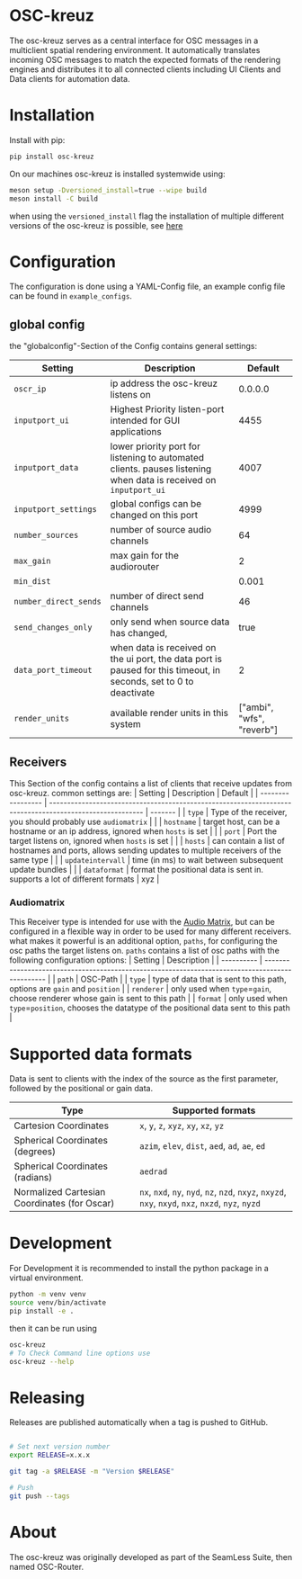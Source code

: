 # OSC-kreuz
The osc-kreuz serves as a central interface for OSC messages in a multiclient spatial rendering environment. It automatically translates incoming OSC messages to match the expected formats of the rendering engines and distributes it to all connected clients including UI Clients and Data clients for automation data.


# Installation
Install with pip:
```bash
pip install osc-kreuz
```

On our machines osc-kreuz is installed systemwide using:
``` bash
meson setup -Dversioned_install=true --wipe build
meson install -C build
```

when using the `versioned_install` flag the installation of multiple different versions of the osc-kreuz is possible, see [here](versioned_install.md)

# Configuration
The configuration is done using a YAML-Config file, an example config file can be found in `example_configs`.

## global config
the "globalconfig"-Section of the Config contains general settings:

| Setting               | Description                                                                                                        | Default                   |
| --------------------- | ------------------------------------------------------------------------------------------------------------------ | ------------------------- |
| `oscr_ip`             | ip address the osc-kreuz listens on                                                                                | 0.0.0.0                   |
| `inputport_ui`        | Highest Priority listen-port intended for GUI applications                                                         | 4455                      |
| `inputport_data`      | lower priority port for listening to automated clients. pauses listening when data is received on `inputport_ui`   | 4007                      |
| `inputport_settings`  | global configs can be changed on this port                                                                         | 4999                      |
| `number_sources`      | number of source audio channels                                                                                    | 64                        |
| `max_gain`            | max gain for the audiorouter                                                                                       | 2                         |
| `min_dist`            |                                                                                                                    | 0.001                     |
| `number_direct_sends` | number of direct send channels                                                                                     | 46                        |
| `send_changes_only`   | only send when source data has changed,                                                                            | true                      |
| `data_port_timeout`   | when data is received on the ui port, the data port is paused for this timeout, in seconds, set to 0 to deactivate | 2                         |
| `render_units`        | available render units in this system                                                                              | ["ambi", "wfs", "reverb"] |

## Receivers
This Section of the config contains a list of clients that receive updates from osc-kreuz.
common settings are:
| Setting           | Description                                                                                              | Default |
| ----------------- | -------------------------------------------------------------------------------------------------------- | ------- |
| `type`            | Type of the receiver, you should probably use `audiomatrix`                                              |         |
| `hostname`        | target host, can be a hostname or an ip address, ignored when `hosts` is set                             |         |
| `port`            | Port the target listens on, ignored when `hosts` is set                                                  |         |
| `hosts`           | can contain a list of hostnames and ports, allows sending updates to multiple receivers of the same type |         |
| `updateintervall` | time (in ms) to wait between subsequent update bundles                                                   |         |
| `dataformat`      | format the positional data is sent in. supports a lot of different formats                               | xyz     |

### Audiomatrix
This Receiver type is intended for use with the [Audio Matrix](https://github.com/tu-studio/audio-matrix), but can be configured in a flexible way in order to be used for many different receivers.
what makes it powerful is an additional option, `paths`, for configuring the osc paths the target listens on.
`paths` contains a list of osc paths with the following configuration options:
| Setting    | Description                                                                                     |
| ---------- | ----------------------------------------------------------------------------------------------- |
| `path`     | OSC-Path                                                                                        |
| `type`     | type of data that is sent to this path, options are `gain` and `position`                       |
| `renderer` | only used when `type`=`gain`, choose renderer whose gain is sent to this path                   |
| `format`   | only used when `type`=`position`, chooses the datatype of the positional data sent to this path |

# Supported data formats
Data is sent to clients with the index of the source as the first parameter, followed by the positional or gain data.

| Type                                         | Supported formats                                                                                   |
| -------------------------------------------- | --------------------------------------------------------------------------------------------------- |
| Cartesion Coordinates                        | `x`, `y`, `z`, `xyz`, `xy`, `xz`, `yz`                                                              |
| Spherical Coordinates (degrees)              | `azim`, `elev`, `dist`, `aed`, `ad`, `ae`, `ed`                                                     |
| Spherical Coordinates (radians)              | `aedrad`                                                                                            |
| Normalized Cartesian Coordinates (for Oscar) | `nx`, `nxd`, `ny`, `nyd`, `nz`, `nzd`, `nxyz`, `nxyzd`, `nxy`, `nxyd`, `nxz`, `nxzd`, `nyz`, `nyzd` |

# Development
For Development it is recommended to install the python package in a virtual environment.
``` bash
python -m venv venv
source venv/bin/activate
pip install -e .
```
then it can be run using 
```bash
osc-kreuz
# To Check Command line options use
osc-kreuz --help
``` 

# Releasing

Releases are published automatically when a tag is pushed to GitHub.

``` bash

# Set next version number
export RELEASE=x.x.x

git tag -a $RELEASE -m "Version $RELEASE"

# Push
git push --tags
```
# About
The osc-kreuz was originally developed as part of the SeamLess Suite, then named OSC-Router.